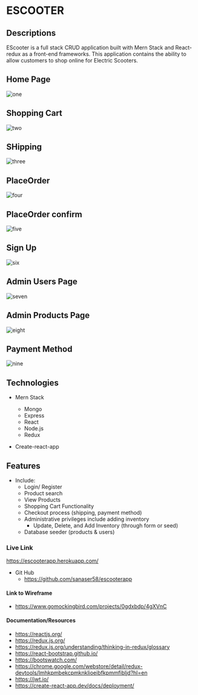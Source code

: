 # ESCOOTER

## Descriptions
EScooter is a full stack CRUD application built with Mern Stack and React-redux as a front-end frameworks. This application contains the ability to allow customers to shop online for Electric Scooters.


## Home Page
![one](images/one.png)


## Shopping Cart
![two](images/two.png)


## SHipping
![three](images/three.png)


## PlaceOrder
![four](images/four.png)


## PlaceOrder confirm 
![five](images/five.png)


## Sign Up 
![six](images/six.png)


## Admin Users Page 
![seven](images/seven.png)


## Admin Products Page 
![eight](images/eight.png)


## Payment Method  
![nine](images/nine.png)



## Technologies

* Mern Stack
  * Mongo
  * Express
  * React
  * Node.js
  * Redux

* Create-react-app

## Features
* Include:
  * Login/ Register
  * Product search
  * View Products
  * Shopping Cart Functionality
  * Checkout process (shipping, payment method)
  * Administrative privileges include adding inventory
    * Update, Delete, and Add Inventory (through form or seed)
  *  Database seeder (products & users)

### Live Link

https://escooterapp.herokuapp.com/


* Git Hub 
  * https://github.com/sanaser58/escooterapp


#### Link to Wireframe

 * https://www.gomockingbird.com/projects/0gdxbdp/4gXVnC



 #### Documentation/Resources
 * https://reactjs.org/
 * https://redux.js.org/
 * https://redux.js.org/understanding/thinking-in-redux/glossary
 * https://react-bootstrap.github.io/
 * https://bootswatch.com/
 * https://chrome.google.com/webstore/detail/redux-devtools/lmhkpmbekcpmknklioeibfkpmmfibljd?hl=en
 * https://jwt.io/
 * https://create-react-app.dev/docs/deployment/
